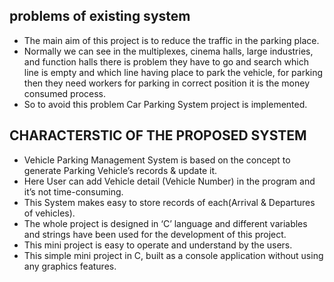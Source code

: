 ## problems of existing system

  * The main aim of this project is to reduce the traffic in the parking place. 
  * Normally we can see in the multiplexes, cinema halls, large industries, 
    and function halls there is problem they have to go and search which line is empty and which line having place to park the vehicle, 
    for parking then they need workers for parking in correct position it is the money consumed process.
  *  So to avoid this problem Car Parking System project is implemented.
  
## CHARACTERSTIC OF THE PROPOSED SYSTEM
  
  * Vehicle Parking Management System is based on the concept to generate Parking Vehicle’s records & update it.  
  * Here User can add Vehicle detail (Vehicle Number) in the program and it’s not time-consuming. 
  * This System makes easy to store records of each(Arrival & Departures of vehicles). 
  * The whole project is designed in ‘C’ language and different variables and strings have been used for the development of this project. 
  * This mini project is easy to operate and understand by the users. 
  * This simple mini project in C, built as a console application without using any graphics features.
